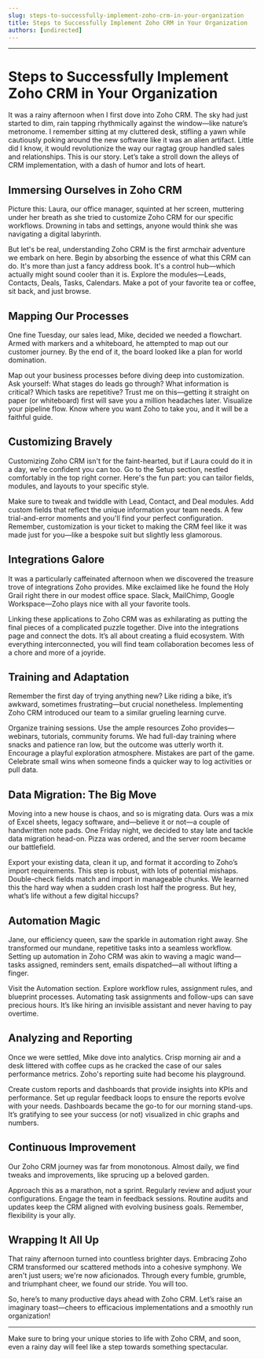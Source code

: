 ```yaml
---
slug: steps-to-successfully-implement-zoho-crm-in-your-organization
title: Steps to Successfully Implement Zoho CRM in Your Organization
authors: [undirected]
---
```


---
# Steps to Successfully Implement Zoho CRM in Your Organization

It was a rainy afternoon when I first dove into Zoho CRM. The sky had just started to dim, rain tapping rhythmically against the window—like nature’s metronome. I remember sitting at my cluttered desk, stifling a yawn while cautiously poking around the new software like it was an alien artifact. Little did I know, it would revolutionize the way our ragtag group handled sales and relationships. This is our story. Let’s take a stroll down the alleys of CRM implementation, with a dash of humor and lots of heart.

## Immersing Ourselves in Zoho CRM
Picture this: Laura, our office manager, squinted at her screen, muttering under her breath as she tried to customize Zoho CRM for our specific workflows. Drowning in tabs and settings, anyone would think she was navigating a digital labyrinth.

But let's be real, understanding Zoho CRM is the first armchair adventure we embark on here. Begin by absorbing the essence of what this CRM can do. It's more than just a fancy address book. It's a control hub—which actually might sound cooler than it is. Explore the modules—Leads, Contacts, Deals, Tasks, Calendars. Make a pot of your favorite tea or coffee, sit back, and just browse.

## Mapping Our Processes
One fine Tuesday, our sales lead, Mike, decided we needed a flowchart. Armed with markers and a whiteboard, he attempted to map out our customer journey. By the end of it, the board looked like a plan for world domination.

Map out your business processes before diving deep into customization. Ask yourself: What stages do leads go through? What information is critical? Which tasks are repetitive? Trust me on this—getting it straight on paper (or whiteboard) first will save you a million headaches later. Visualize your pipeline flow. Know where you want Zoho to take you, and it will be a faithful guide.

## Customizing Bravely
Customizing Zoho CRM isn't for the faint-hearted, but if Laura could do it in a day, we're confident you can too. Go to the Setup section, nestled comfortably in the top right corner. Here's the fun part: you can tailor fields, modules, and layouts to your specific style.

Make sure to tweak and twiddle with Lead, Contact, and Deal modules. Add custom fields that reflect the unique information your team needs. A few trial-and-error moments and you'll find your perfect configuration. Remember, customization is your ticket to making the CRM feel like it was made just for you—like a bespoke suit but slightly less glamorous.

## Integrations Galore
It was a particularly caffeinated afternoon when we discovered the treasure trove of integrations Zoho provides. Mike exclaimed like he found the Holy Grail right there in our modest office space. Slack, MailChimp, Google Workspace—Zoho plays nice with all your favorite tools.

Linking these applications to Zoho CRM was as exhilarating as putting the final pieces of a complicated puzzle together. Dive into the integrations page and connect the dots. It’s all about creating a fluid ecosystem. With everything interconnected, you will find team collaboration becomes less of a chore and more of a joyride.

## Training and Adaptation
Remember the first day of trying anything new? Like riding a bike, it’s awkward, sometimes frustrating—but crucial nonetheless. Implementing Zoho CRM introduced our team to a similar grueling learning curve.

Organize training sessions. Use the ample resources Zoho provides—webinars, tutorials, community forums. We had full-day training where snacks and patience ran low, but the outcome was utterly worth it. Encourage a playful exploration atmosphere. Mistakes are part of the game. Celebrate small wins when someone finds a quicker way to log activities or pull data.

## Data Migration: The Big Move
Moving into a new house is chaos, and so is migrating data. Ours was a mix of Excel sheets, legacy software, and—believe it or not—a couple of handwritten note pads. One Friday night, we decided to stay late and tackle data migration head-on. Pizza was ordered, and the server room became our battlefield.

Export your existing data, clean it up, and format it according to Zoho’s import requirements. This step is robust, with lots of potential mishaps. Double-check fields match and import in manageable chunks. We learned this the hard way when a sudden crash lost half the progress. But hey, what’s life without a few digital hiccups?

## Automation Magic
Jane, our efficiency queen, saw the sparkle in automation right away. She transformed our mundane, repetitive tasks into a seamless workflow. Setting up automation in Zoho CRM was akin to waving a magic wand—tasks assigned, reminders sent, emails dispatched—all without lifting a finger.

Visit the Automation section. Explore workflow rules, assignment rules, and blueprint processes. Automating task assignments and follow-ups can save precious hours. It’s like hiring an invisible assistant and never having to pay overtime. 

## Analyzing and Reporting
Once we were settled, Mike dove into analytics. Crisp morning air and a desk littered with coffee cups as he cracked the case of our sales performance metrics. Zoho's reporting suite had become his playground.

Create custom reports and dashboards that provide insights into KPIs and performance. Set up regular feedback loops to ensure the reports evolve with your needs. Dashboards became the go-to for our morning stand-ups. It’s gratifying to see your success (or not) visualized in chic graphs and numbers.

## Continuous Improvement
Our Zoho CRM journey was far from monotonous. Almost daily, we find tweaks and improvements, like sprucing up a beloved garden. 

Approach this as a marathon, not a sprint. Regularly review and adjust your configurations. Engage the team in feedback sessions. Routine audits and updates keep the CRM aligned with evolving business goals. Remember, flexibility is your ally.

## Wrapping It All Up
That rainy afternoon turned into countless brighter days. Embracing Zoho CRM transformed our scattered methods into a cohesive symphony. We aren't just users; we're now aficionados. Through every fumble, grumble, and triumphant cheer, we found our stride. You will too.

So, here’s to many productive days ahead with Zoho CRM. Let’s raise an imaginary toast—cheers to efficacious implementations and a smoothly run organization!

---

Make sure to bring your unique stories to life with Zoho CRM, and soon, even a rainy day will feel like a step towards something spectacular.

